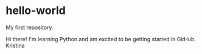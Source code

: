 # hello-world
My first repository.

Hi there!
I'm learning Python and am excited to be getting started in GitHub.
Kristina
